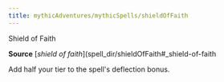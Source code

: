 ```yaml
---
title: mythicAdventures/mythicSpells/shieldOfFaith
---
```

Shield of Faith

**Source** [_shield of faith_](spell_dir/shieldOfFaith#_shield-of-faith

Add half your tier to the spell's deflection bonus.

